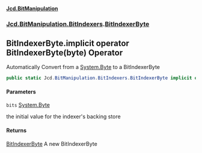 #### [Jcd.BitManipulation](index.md 'index')
### [Jcd.BitManipulation.BitIndexers](Jcd.BitManipulation.BitIndexers.md 'Jcd.BitManipulation.BitIndexers').[BitIndexerByte](Jcd.BitManipulation.BitIndexers.BitIndexerByte.md 'Jcd.BitManipulation.BitIndexers.BitIndexerByte')

## BitIndexerByte.implicit operator BitIndexerByte(byte) Operator

Automatically Convert from a [System.Byte](https://docs.microsoft.com/en-us/dotnet/api/System.Byte 'System.Byte') to a
BitIndexerByte

```csharp
public static Jcd.BitManipulation.BitIndexers.BitIndexerByte implicit operator BitIndexerByte(byte bits);
```
#### Parameters

<a name='Jcd.BitManipulation.BitIndexers.BitIndexerByte.op_ImplicitJcd.BitManipulation.BitIndexers.BitIndexerByte(byte).bits'></a>

`bits` [System.Byte](https://docs.microsoft.com/en-us/dotnet/api/System.Byte 'System.Byte')

the initial value for the indexer's backing store

#### Returns

[BitIndexerByte](Jcd.BitManipulation.BitIndexers.BitIndexerByte.md 'Jcd.BitManipulation.BitIndexers.BitIndexerByte')
A new BitIndexerByte